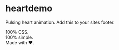 # heartdemo
Pulsing heart animation. Add this to your sites footer. 
<p>
100% CSS.
<br>
100% simple. 
<br>
Made with ♥.

